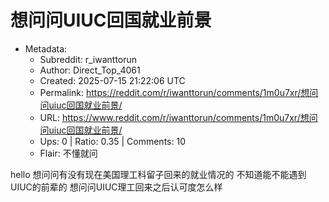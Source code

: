 # 想问问UIUC回国就业前景

- Metadata:
  - Subreddit: r_iwanttorun
  - Author: Direct_Top_4061
  - Created: 2025-07-15 21:22:06 UTC
  - Permalink: https://reddit.com/r/iwanttorun/comments/1m0u7xr/想问问uiuc回国就业前景/
  - URL: https://www.reddit.com/r/iwanttorun/comments/1m0u7xr/想问问uiuc回国就业前景/
  - Ups: 0 | Ratio: 0.35 | Comments: 10
  - Flair: 不懂就问


hello 想问问有没有现在美国理工科留子回来的就业情况的
不知道能不能遇到UIUC的前辈的 想问问UIUC理工回来之后认可度怎么样

